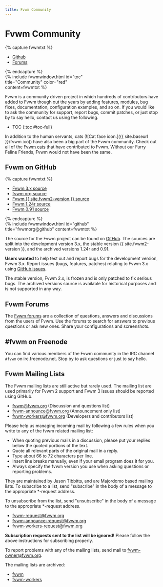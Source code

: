 ```yaml
---
title: Fvwm Community
---
```


# Fvwm Community

{% capture fvwmtxt %}
<ul>
<li><a href="https://github.com/fvwmorg/">
Github</a></li>
<li><a href="https://fvwmforums.org">
Forums</a></li>
</ul>
{% endcapture %}

<div class="float-right" style="width: 300px;">
{% include fvwmwindow.html id="toc"
title="Community"
color="red" content=fvwmtxt %}
</div>

Fvwm is a community driven project in which hundreds of
contributors have added to Fvwm though out the years by
adding features, modules, bug fixes, documentation,
configuration examples, and so on. If you would like
to ask the community for support, report bugs, commit
patches, or just stop by to say hello, contact us
using the following.

* TOC
{:toc #toc-full}


In addition to the human servants, cats
(![Cat face icon.]({{ site.baseurl }}/fvwm.ico))
have also been a big part of the Fvwm community. Check out
all of the [Fvwm cats](Cats/) that have contributed
to Fvwm. Without our Furry Feline Friends, Fvwm would
not have been the same.


## Fvwm on GitHub

{% capture fvwmtxt %}
<ul>
<li><a href="https://github.com/fvwmorg/fvwm3">
Fvwm 3.x source</a></li>
<li><a href="https://github.com/fvwmorg/fvwmorg.github.io">
fvwm.org source</a></li>
<li><a href="https://github.com/fvwmorg/fvwm">
Fvwm {{ site.fvwm2-version }} source</a></li>
<li><a href="https://github.com/fvwmorg/fvwm1">
Fvwm 1.24r source</a></li>
<li><a href="https://github.com/fvwmorg/fvwm-0.91">
Fvwm 0.91 source</a></li>
</ul>
{% endcapture %}

<div class="float-right" style="width: 350px;">
{% include fvwmwindow.html id="github"
title="fvwmorg@github"
content=fvwmtxt %}
</div>


The source for the Fvwm project can be found on
[GitHub](https://github.com). The sources are
split into the development version 3.x, the
stable version {{ site.fvwm2-version }},
and the archived versions 1.24r and 0.91.

__Users wanted__ to help test out and report bugs for
the development version, Fvwm 3.x. Report issues (bugs,
features, patches) relating to Fvwm 3.x using
[GitHub issues](https://github.com/fvwmorg/fvwm3/issues).

The stable version, Fvwm 2.x, is frozen and is only patched
to fix serious bugs. The archived versions source
is available for historical purposes and is not supported
in any way.


## Fvwm Forums

The [Fvwm forums](https://fvwmforums.org) are a collection of questions,
answers and discussions from the users of Fvwm. Use the forums to search
for answers to previous questions or ask new ones. Share your configurations
and screenshots.

## \#fvwm on Freenode

You can find various members of the Fvwm community in the IRC channel
`#fvwm` on irc.freenode.net. Stop by to ask questions or just to say hello.

## Fvwm Mailing Lists

The Fvwm mailing lists are still active but rarely used. The mailing
list are used primarily for Fvwm 2 support and Fvwm 3 issues
should be reported using GitHub.

+ [fvwm@fvwm.org](mailto:fvwm@fvwm.org) (Discussion and questions list)
+ [fvwm-announce@fvwm.org](mailto:fvwm-announce@fvwm.org) (Announcement only list)
+ [fvwm-workers@fvwm.org](mailto:fvwm-workers@fvwm.org) (Developers and contributors list)

Please help us managing incoming mail by following a few rules
when you write to any of the fvwm related mailing list:

+ When quoting previous mails in a discussion, please put
  your replies below the quoted portions of the text.
+ Quote all relevant parts of the original mail in a
  reply.
+ Type about 66 to 72 characters per line.
+ Insert line breaks manually, even if your email program
  does it for you.
+ Always specify the fvwm version you use when asking
  questions or reporting problems.

They are maintained by Jason Tibbitts, and are Majordomo based mailing
lists.  To subscribe to a list, send "subscribe"
in the body of a message to the appropriate *-request
address.

To unsubscribe from the list, send "unsubscribe" in the
body of a message to the appropriate *-request address.

+ [fvwm-request@fvwm.org](mailto:fvwm-request@fvwm.org)
+ [fvwm-announce-request@fvwm.org](mailto:fvwm-announce-request@fvwm.org)
+ [fvwm-workers-request@fvwm.org](mailto:fvwm-workers-request@fvwm.org)

**Subscription requests sent to the list will be ignored!**
Please follow the above instructions for subscribing properly.

To report problems with any of the mailing lists, send mail to
<a href="mailto:fvwm-owner@fvwm.org">fvwm-owner@fvwm.org</a>.

The mailing lists are archived:

+ [fvwm](http://www.mail-archive.com/fvwm@fvwm.org/)
+ [fvwm-workers](http://www.mail-archive.com/fvwm-workers@fvwm.org/)






